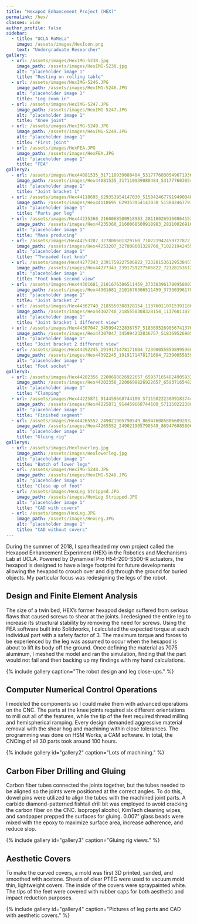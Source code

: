```yaml
---
title: "Hexapod Enhancement Project (HEX)"
permalink: /hex/
classes: wide
author_profile: false
sidebar:
  - title: "UCLA RoMeLa"
    image: /assets/images/HexIcon.png
    text: "Undergraduate Researcher"
gallery:
  - url: /assets/images/HexIMG-5238.jpg
    image_path: /assets/images/HexIMG-5238.jpg
    alt: "placeholder image 1"
    title: "Resting on rolling table"
  - url: /assets/images/HexIMG-5246.JPG
    image_path: /assets/images/HexIMG-5246.JPG
    alt: "placeholder image 1"
    title: "Leg zoom in"
  - url: /assets/images/HexIMG-5247.JPG
    image_path: /assets/images/HexIMG-5247.JPG
    alt: "placeholder image 1"
    title: "Knee joint"
  - url: /assets/images/HexIMG-5249.JPG
    image_path: /assets/images/HexIMG-5249.JPG
    alt: "placeholder image 1"
    title: "First joint"
  - url: /assets/images/HexFEA.JPG
    image_path: /assets/images/HexFEA.JPG
    alt: "placeholder image 1"
    title: "FEA"
gallery2:
  - url: /assets/images/Hex44081535_317110939080484_5317776030549671936_n.jpg
    image_path: /assets/images/Hex44081535_317110939080484_5317776030549671936_n.jpg
    alt: "placeholder image 1"
    title: "Joint bracket 1"
  - url: /assets/images/Hex44118695_629353954147030_5158424677919490048_n.jpg
    image_path: /assets/images/Hex44118695_629353954147030_5158424677919490048_n.jpg
    alt: "placeholder image 1"
    title: "Parts per leg"
  - url: /assets/images/Hex44235360_2160068500918983_2811002691608641536_n.jpg
    image_path: /assets/images/Hex44235360_2160068500918983_2811002691608641536_n.jpg
    alt: "placeholder image 1"
    title: "Mass producing"
  - url: /assets/images/Hex44253207_327808601329760_710221942459727872_n.jpg
    image_path: /assets/images/Hex44253207_327808601329760_710221942459727872_n.jpg
    alt: "placeholder image 1"
    title: "Threaded foot knob"
  - url: /assets/images/Hex44277343_2391759227506822_7232815361295384576_n.jpg
    image_path: /assets/images/Hex44277343_2391759227506822_7232815361295384576_n.jpg
    alt: "placeholder image 1"
    title: "Foot knob second view"
  - url: /assets/images/Hex44301681_2101676306511459_3733039617809580032_n.jpg
    image_path: /assets/images/Hex44301681_2101676306511459_3733039617809580032_n.jpg
    alt: "placeholder image 1"
    title: "Joint bracket 2"
  - url: /assets/images/Hex44302740_2185550308328154_1137601107153911808_n.jpg
    image_path: /assets/images/Hex44302740_2185550308328154_1137601107153911808_n.jpg
    alt: "placeholder image 1"
    title: "Joint bracket 1 different view"
  - url: /assets/images/Hex44307047_345994232836757_5183695269056741376_n.jpg
    image_path: /assets/images/Hex44307047_345994232836757_5183695269056741376_n.jpg
    alt: "placeholder image 1"
    title: "Joint bracket 2 different view"
  - url: /assets/images/Hex44392245_1919171478171604_7239005585989959680_n.jpg
    image_path: /assets/images/Hex44392245_1919171478171604_7239005585989959680_n.jpg
    alt: "placeholder image 1"
    title: "Foot socket"
gallery3:
  - url: /assets/images/Hex44202356_2200698826922657_6593716548249059328_n.jpg
    image_path: /assets/images/Hex44202356_2200698826922657_6593716548249059328_n.jpg
    alt: "placeholder image 1"
    title: "Clamping"
  - url: /assets/images/Hex44225871_914459668744100_5711502223809183744_n.jpg
    image_path: /assets/images/Hex44225871_914459668744100_5711502223809183744_n.jpg
    alt: "placeholder image 1"
    title: "Finished segment"
  - url: /assets/images/Hex44265552_249021905790549_8694760858066092032_n.jpg
    image_path: /assets/images/Hex44265552_249021905790549_8694760858066092032_n.jpg
    alt: "placeholder image 1"
    title: "Gluing rig"
gallery4:
  - url: /assets/images/Hexlowerleg.jpg
    image_path: /assets/images/Hexlowerleg.jpg
    alt: "placeholder image 1"
    title: "Batch of lower legs"
  - url: /assets/images/HexIMG-5248.JPG
    image_path: /assets/images/HexIMG-5248.JPG
    alt: "placeholder image 1"
    title: "Close up of foot"
  - url: /assets/images/HexLeg Stripped.JPG
    image_path: /assets/images/HexLeg Stripped.JPG
    alt: "placeholder image 1"
    title: "CAD with covers"
  - url: /assets/images/HexLeg.JPG
    image_path: /assets/images/HexLeg.JPG
    alt: "placeholder image 1"
    title: "CAD without covers"
---
```


During the summer of 2018, I spearheaded my own project called the Hexapod Enhancement Experiment (HEX) in the Robotics and Mechanisms Lab at UCLA. Powered by Dynamixel Pro H54-200-S500-R actuators, the hexapod is designed to have a large footprint for future developments allowing the hexapod to crouch over and dig through the ground for buried objects. My particular focus was redesigning the legs of the robot.

## Design and Finite Element Analysis

The size of a twin bed, HEX’s former hexapod design suffered from serious flaws that caused screws to shear at the joints. I redesigned the entire leg to increase its structural stability by removing the need for screws. Using the FEA software built into Solidworks, I calculated the expected torque at each individual part with a safety factor of 3. The maximum torque and forces to be experienced by the leg was assumed to occur when the hexapod is about to lift its body off the ground. Once defining the material as 7075 aluminum, I meshed the model and ran the simulation, finding that the part would not fail and then backing up my findings with my hand calculations.

{% include gallery caption="The robot design and leg close-ups." %}

## Computer Numerical Control Operations

I modeled the components so I could make them with advanced operations on the CNC. The parts at the knee joints required six different orientations to mill out all of the features, while the tip of the feet required thread milling and hemispherical ramping. Every design demanded aggressive material removal with the shear hog and machining within close tolerances. The programming was done on HSM Works, a CAM software. In total, the CNCing of all 30 parts took around 100 hours.

{% include gallery id="gallery2" caption="Lots of machining." %}

## Carbon Fiber Drilling and Gluing

Carbon fiber tubes connected the joints together, but the tubes needed to be aligned so the joints were positioned at the correct angles. To do this, dowel pins were utilized to align the tubes with the machined joint parts. A carbide diamond-patterned fishtail drill bit was employed to avoid cracking the carbon fiber on the CNC. Isopropyl alcohol, KimTech cleaning wipes, and sandpaper prepped the surfaces for gluing. 0.007" glass beads were mixed with the epoxy to maximize surface area, increase adherence, and reduce slop.

{% include gallery id="gallery3" caption="Gluing rig views." %}

## Aesthetic Covers

To make the curved covers, a mold was first 3D printed, sanded, and smoothed with acetone. Sheets of clear PTEG were used to vacuum mold thin, lightweight covers. The inside of the covers were spraypainted white. The tips of the feet were covered with rubber caps for both aesthetic and impact reduction purposes.

{% include gallery id="gallery4" caption="Pictures of leg parts and CAD with aesthetic covers." %}